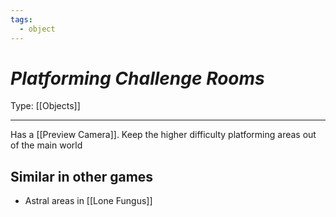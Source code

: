 ```yaml
---
tags:
  - object
---
```

# _Platforming Challenge Rooms_

Type: [[Objects]]

----

Has a [[Preview Camera]].
Keep the higher difficulty platforming areas out of the main world


## Similar in other games

* Astral areas in [[Lone Fungus]]